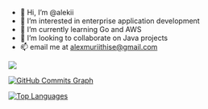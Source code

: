 - :wave: Hi, I’m @alekii
- :eyes: I’m interested in enterprise application development
- :seedling: I’m currently learning Go and AWS
- :revolving_hearts:️ I’m looking to collaborate on Java projects
- :mailbox: email me at alexmuriithise@gmail.com

<a href="http://www.github.com/morgan4080"><img src="https://github-readme-streak-stats.herokuapp.com/?user=morgan4080&stroke=ffffff&background=1c1917&ring=0891b2&fire=0891b2&currStreakNum=ffffff&currStreakLabel=0891b2&sideNums=ffffff&sideLabels=ffffff&dates=ffffff&hide_border=true" /></a>

<a href="http://www.github.com/morgan4080"><img src="https://activity-graph.herokuapp.com/graph?username=morgan4080&bg_color=1c1917&color=ffffff&line=0891b2&point=ffffff&area_color=1c1917&area=true&hide_border=true&custom_title=GitHub%20Commits%20Graph" alt="GitHub Commits Graph" /></a>

<a href="https://github.com/morgan4080" align="left"><img src="https://github-readme-stats.vercel.app/api/top-langs/?username=morgan4080&langs_count=10&title_color=0891b2&text_color=ffffff&icon_color=0891b2&bg_color=1c1917&hide_border=true&locale=en&custom_title=Top%20%Languages" alt="Top Languages" /></a>
